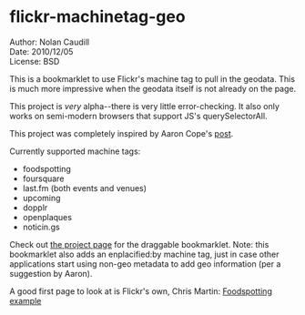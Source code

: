 # flickr-machinetag-geo

Author: Nolan Caudill  
Date: 2010/12/05  
License: BSD  

This is a bookmarklet to use Flickr's machine tag to pull
in the geodata. This is much more impressive when the geodata
itself is not already on the page. 

This project is *very* alpha--there is very little error-checking. It also only works on semi-modern browsers that support JS's querySelectorAll.

This project was completely inspired by Aaron Cope's [post][post].

Currently supported machine tags:

* foodspotting
* foursquare
* last.fm (both events and venues)
* upcoming
* dopplr
* openplaques
* noticin.gs

Check out [the project page][project_page] for the draggable bookmarklet. Note: this bookmarklet also adds an enplacified:by machine tag, just in case other applications start using non-geo metadata to add geo information (per a suggestion by Aaron).

A good first page to look at is Flickr's own, Chris Martin: [Foodspotting example][foodspotting_example]

[post]: http://www.aaronland.info/weblog/2010/12/06/urmum/#enplacify
[foodspotting_example]: http://www.flickr.com/photos/cjmartin/5234756177/ "Foodspotting example"
[project_page]: http://mncaudill.github.com/flickr-machinetag-geo


